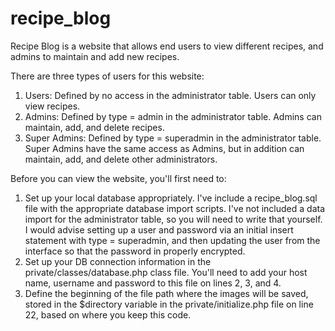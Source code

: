 # recipe_blog

Recipe Blog is a website that allows end users to view different recipes, and admins to maintain and add new recipes.

There are three types of users for this website:
1.	Users: Defined by no access in the administrator table. Users can only view recipes.
2.	Admins: Defined by type = admin in the administrator table. Admins can maintain, add, and delete recipes.
3.	Super Admins: Defined by type = superadmin in the administrator table. Super Admins have the same access as Admins, but in addition can maintain, add, and delete other administrators.

Before you can view the website, you'll first need to:
1.	Set up your local database appropriately. I've include a recipe_blog.sql file with the appropriate database import scripts. I've not included a data import for the administrator table, so you will need to write that yourself. I would advise setting up a user and password via an initial insert statement with type = superadmin, and then updating the user from the interface so that the password in properly encrypted.
2.	Set up your DB connection information in the private/classes/database.php class file. You'll need to add your host name, username and password to this file on lines 2, 3, and 4.
3.  Define the beginning of the file path where the images will be saved, stored in the $directory variable in the private/initialize.php file on line 22, based on where you keep this code.

